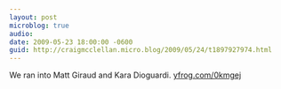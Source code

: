 ```yaml
---
layout: post
microblog: true
audio: 
date: 2009-05-23 18:00:00 -0600
guid: http://craigmcclellan.micro.blog/2009/05/24/t1897927974.html
---
```

We ran into Matt Giraud and Kara Dioguardi.  [yfrog.com/0kmgej](http://yfrog.com/0kmgej)
